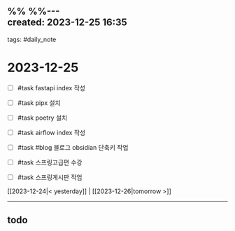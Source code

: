 %%  %%---  
created: 2023-12-25 16:35  
---  
tags: #daily_note  
  
# 2023-12-25  
- [ ] #task fastapi index 작성  
- [ ] #task pipx 설치
- [ ] #task poetry 설치
- [ ] #task airflow index 작성
- [ ] #task #blog 블로그 obsidian 단축키 작업
- [ ] #task 스프링고급편 수강
- [ ] #task 스프링게시판 작업

  


[[2023-12-24|< yesterday]] | [[2023-12-26|tomorrow >]]  
  
---  
## todo
```tasks  
```